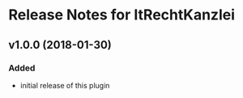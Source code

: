 # Release Notes for ItRechtKanzlei
 
## v1.0.0 (2018-01-30)
 
### Added
- initial release of this plugin
